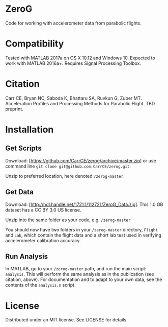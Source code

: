 # ZeroG
Code for working with accelerometer data from parabolic flights.

# Compatibility
Tested with MATLAB 2017a on OS X 10.12 and Windows 10. Expected to work with MATLAB 2016a+.
Requires Signal Processing Toolbox.

# Citation
Carr CE, Bryan NC, Saboda K, Bhattaru SA, Ruvkun G, Zuber MT. Acceleration Profiles and Processing Methods for Parabolic Flight. TBD preprint.

# Installation
## Get Scripts
Download: [https://github.com/CarrCE/zerog/archive/master.zip] or use command line ```git clone git@github.com:CarrCE/zerog.git```.

Unzip to preferred location, here denoted ```/zerog-master```.

## Get Data
Download: [http://hdl.handle.net/1721.1/112721/ZeroG_Data.zip]. This 1.0 GB dataset has a CC BY 3.0 US license.

Unzip into the same folder as your code, e.g. ```/zerog-master```

You should now have two folders in your ```/zerog-master``` directory, ```Flight``` and ```Lab```, which contain the flight data and a short lab test used in verifying accelerometer calibration accuracy.

## Run Analysis
In MATLAB, go to your ```/zerog-master``` path, and run the main script: ```analysis```. This will perform the same analysis as in the publication (see citation, above). For documentation and to adapt to your own data, see the contents of the ```analysis.m``` script.

# License
Distributed under an MIT license. See LICENSE for details.
